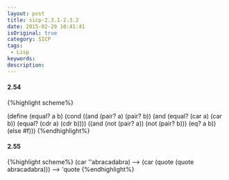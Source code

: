 ```yaml
---
layout: post
title: sicp-2.3.1-2.3.2
date: 2015-02-20 10:41:41
isOriginal: true
category: SICP
tags:
 - Lisp
keywords: 
description: 
---
```


#### 2.54

{%highlight scheme%}

(define (equal? a b)
  (cond ((and (pair? a) (pair? b))
         (and (equal? (car a) (car b))
              (equal? (cdr a) (cdr b))))
        ((and (not (pair? a)) (not (pair? b)))
         (eq? a b))
        (else #f)))
{%endhighlight%}

#### 2.55
{%highlight scheme%}
(car ''abracadabra)
-->
(car (quote (quote abracadabra)))
-->
'quote
{%endhighlight%}

